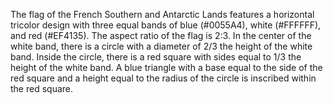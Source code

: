 The flag of the French Southern and Antarctic Lands features a horizontal tricolor design with three equal bands of blue (#0055A4), white (#FFFFFF), and red (#EF4135). The aspect ratio of the flag is 2:3. In the center of the white band, there is a circle with a diameter of 2/3 the height of the white band. Inside the circle, there is a red square with sides equal to 1/3 the height of the white band. A blue triangle with a base equal to the side of the red square and a height equal to the radius of the circle is inscribed within the red square.